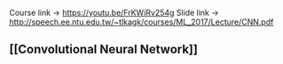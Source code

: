 Course link -> https://youtu.be/FrKWiRv254g
Slide link -> http://speech.ee.ntu.edu.tw/~tlkagk/courses/ML_2017/Lecture/CNN.pdf

## [[Convolutional Neural Network]]

